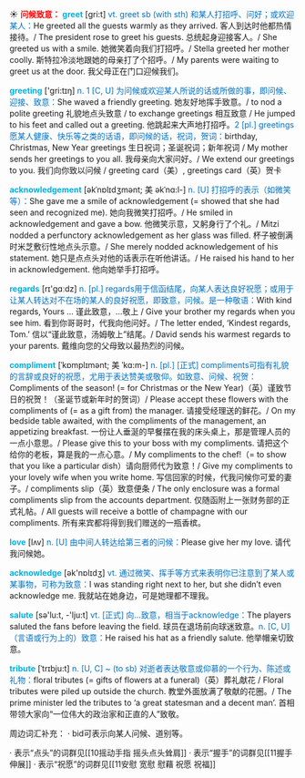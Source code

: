 ☀ <font color="red">**问候致意：**</font>
<font color="sky blue">**greet**</font> [ɡri:t] 
<font color="#0070c0">vt. greet sb (with sth) 和某人打招呼、问好；或欢迎某人：</font>He greeted all the guests warmly as they arrived. 客人到达时他都热情接待。/ The president rose to greet his guests. 总统起身迎接客人。/ She greeted us with a smile. 她微笑着向我们打招呼。/ Stella greeted her mother coolly. 斯特拉冷淡地跟她的母亲打了个招呼。/ My parents were waiting to greet us at the door. 我父母正在门口迎候我们。

<font color="sky blue">**greeting**</font> ['ɡri:tɪŋ] 
<font color="#0070c0">n. 1 [C, U] 为问候或欢迎某人所说的话或所做的事，即问候、迎接、致意：</font>She waved a friendly greeting. 她友好地挥手致意。/ to nod a polite greeting 礼貌地点头致意 / to exchange greetings 相互致意 / He jumped to his feet and called out a greeting. 他跳起来大声地打招呼。<font color="#0070c0">2 [pl.] greetings愿某人健康、快乐等之类的话语，即问候的话，祝词，贺词：</font>birthday, Christmas, New Year greetings 生日祝词；圣诞祝词；新年祝词 / My mother sends her greetings to you all. 我母亲向大家问好。/ We extend our greetings to you. 我们向你致以问候 / greeting card（美）, greetings card（英）贺卡

<font color="sky blue">**acknowledgement**</font> [əkˈnɒlɪdʒmənt; 美 əkˈnɑ:l-]
<font color="#0070c0">n. [U] 打招呼的表示（如微笑等）：</font>She gave me a smile of acknowledgement (= showed that she had seen and recognized me). 她向我微笑打招呼。/ He smiled in acknowledgement and gave a bow. 他微笑示意，又躬身行了个礼。/ Mitzi nodded a perfunctory acknowledgement as her glass was filled. 杯子被倒满时米芝敷衍性地点头示意。/ She merely nodded acknowledgement of his statement. 她只是点点头对他的话表示在听他讲话。/ He raised his hand to her in acknowledgement. 他向她举手打招呼。
 
<font color="sky blue">**regards**</font> [rɪ'ɡɑːdz] 
<font color="#0070c0">n. [pl.] regards用于信函结尾，向某人表达良好祝愿；或用于让某人转达对不在场的某人的良好祝愿，即致意，问候。是一种敬语：</font>With kind regards, Yours … 谨此致意，…敬上 / Give your brother my regards when you see him. 看到你哥哥时，代我向他问好。/ The letter ended, ‘Kindest regards, Tom.’ 信以“谨此致意，汤姆敬上”结尾。/ David sends his warmest regards to your parents. 戴维向您的父母致以最热烈的问候。
                      
<font color="sky blue">**compliment**</font> [ˈkɒmplɪmənt; 美 ˈkɑ:m-]
<font color="#0070c0">n. [pl.] [正式] compliments可指有礼貌的言辞或良好的祝愿，尤用于表达赞美或敬仰。如致意、问候、祝贺：</font>Compliments of the season! (= for Christmas or the New Year)（英）谨致节日的祝贺！（圣诞节或新年时的贺词）/ Please accept these flowers with the compliments of (= as a gift from) the manager. 请接受经理送的鲜花。/ On my bedside table awaited, with the compliments of the management, an appetizing breakfast. 一份让人垂涎的早餐摆在我的床头桌上，那是管理人员的一点小意思。/ Please give this to your boss with my compliments. 请把这个给你的老板，算是我的一点心意。/ My compliments to the chef!（= to show that you like a particular dish）请向厨师代为致意！/ Give my compliments to your lovely wife when you write home. 写信回家的时候，代我问候你可爱的妻子。/ compliments slip（英）致意便条 / The only enclosure was a formal compliments slip from the accounts department. 仅随函附上一张财务部的正式礼帖。/ All guests will receive a bottle of champagne with our compliments. 所有来宾都将得到我们赠送的一瓶香槟。

<font color="sky blue">**love**</font> [lʌv] 
<font color="#0070c0">n. [U] 由中间人转达给第三者的问候：</font>Please give her my love. 请代我问候她。

<font color="sky blue">**acknowledge**</font> [ək'nɒlɪdӡ] 
<font color="#0070c0">vt. 通过微笑、挥手等方式来表明你已注意到了某人或某事物，可称为致意：</font>I was standing right next to her, but she didn’t even acknowledge me. 我就站在她身边，可是她理都不理我。

<font color="sky blue">**salute**</font> [sə'lu:t, -'lju:t] 
<font color="#0070c0">vt. [正式] 向…致意，相当于acknowledge：</font>The players saluted the fans before leaving the field. 球员在退场前向球迷致意。<font color="#0070c0">n. [C, U]（言语或行为上的）致意：</font>He raised his hat as a friendly salute. 他举帽亲切致意。
           
<font color="sky blue">**tribute**</font> [ˈtrɪbju:t]
<font color="#0070c0">n. [U, C] ~ (to sb) 对逝者表达敬意或仰慕的一个行为、陈述或礼物：</font>floral tributes (= gifts of flowers at a funeral)（英）葬礼献花 / Floral tributes were piled up outside the church. 教堂外面放满了敬献的花圈。/ The prime minister led the tributes to ‘a great statesman and a decent man’. 首相带领大家向“一位伟大的政治家和正直的人”致敬。

周边词汇补充：
· bid可表示向某人问候、道别等。

· 表示“点头”的词群见[[10摇动手指 摇头点头耸肩]]
· 表示“握手”的词群见[[11握手 伸展]]
· 表示“祝愿”的词群见[[11安慰 宽慰 慰藉 祝愿 祝福]]
